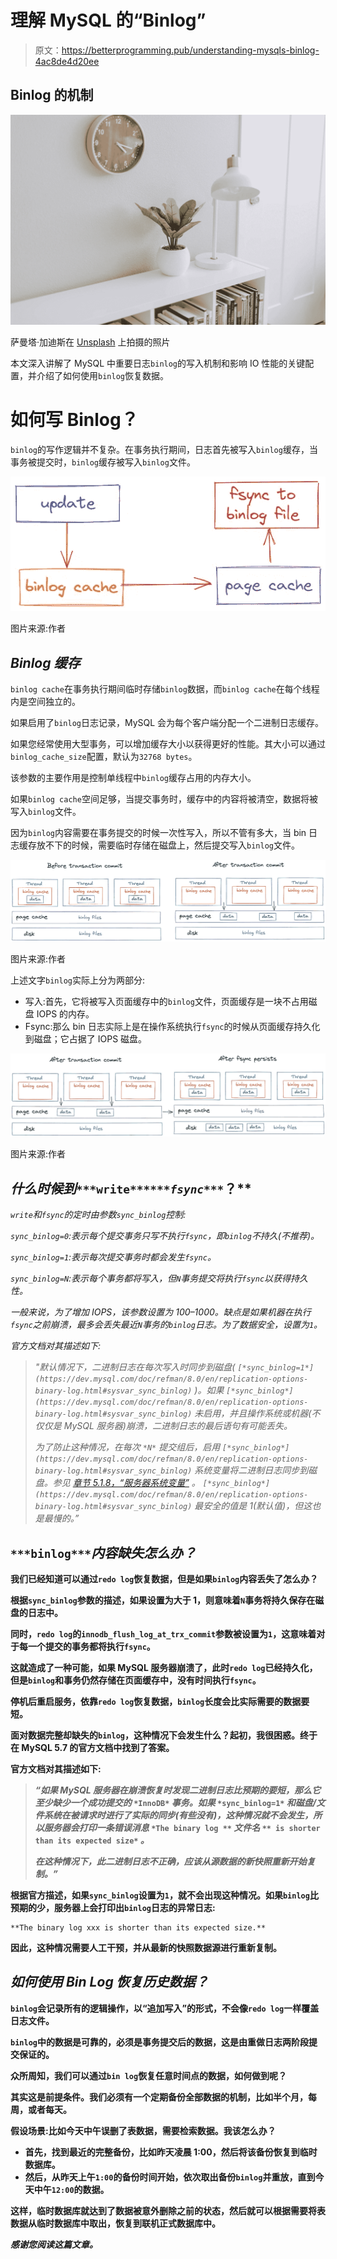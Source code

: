 # 理解 MySQL 的“Binlog”

> 原文：<https://betterprogramming.pub/understanding-mysqls-binlog-4ac8de4d20ee>

## Binlog 的机制

![](img/bdd7b669a16abf695578186c60e6aa38.png)

萨曼塔·加迪斯在 [Unsplash](https://unsplash.com?utm_source=medium&utm_medium=referral) 上拍摄的照片

本文深入讲解了 MySQL 中重要日志`binlog`的写入机制和影响 IO 性能的关键配置，并介绍了如何使用`binlog`恢复数据。

# 如何写 Binlog？

`binlog`的写作逻辑并不复杂。在事务执行期间，日志首先被写入`binlog`缓存，当事务被提交时，`binlog`缓存被写入`binlog`文件。

![](img/23b8f038b41a97033e064799595ebedf.png)

图片来源:作者

## ***Binlog 缓存***

`binlog cache`在事务执行期间临时存储`binlog`数据，而`binlog cache`在每个线程内是空间独立的。

如果启用了`binlog`日志记录，MySQL 会为每个客户端分配一个二进制日志缓存。

如果您经常使用大型事务，可以增加缓存大小以获得更好的性能。其大小可以通过`binlog_cache_size`配置，默认为`32768 bytes`。

该参数的主要作用是控制单线程中`binlog`缓存占用的内存大小。

如果`binlog cache`空间足够，当提交事务时，缓存中的内容将被清空，数据将被写入`binlog`文件。

因为`binlog`内容需要在事务提交的时候一次性写入，所以不管有多大，当 bin 日志缓存放不下的时候，需要临时存储在磁盘上，然后提交写入`binlog`文件。

![](img/a61aeefacd81a7d0deddecc54304ae3f.png)

图片来源:作者

上述文字`binlog`实际上分为两部分:

*   写入:首先，它将被写入页面缓存中的`binlog`文件，页面缓存是一块不占用磁盘 IOPS 的内存。
*   Fsync:那么 bin 日志实际上是在操作系统执行`fsync`的时候从页面缓存持久化到磁盘；它占据了 IOPS 磁盘。

![](img/cefc3af41542c463b150bdf101f32ff8.png)

图片来源:作者

## ***什么时候到***`***write***`*`***fsync***`***？****

*`write`和`fsync`的定时由参数`sync_binlog`控制:*

*`sync_binlog=0`:表示每个提交事务只写不执行`fsync`，即`binlog`不持久(不推荐)。*

*`sync_binlog=1`:表示每次提交事务时都会发生`fsync`。*

*`sync_binlog=N`:表示每个事务都将写入，但`N`事务提交将执行`fsync`以获得持久性。*

*一般来说，为了增加 IOPS，该参数设置为 100–1000。缺点是如果机器在执行`fsync`之前崩溃，最多会丢失最近`N`事务的`binlog`日志。为了数据安全，设置为`1`。*

*官方文档对其描述如下:*

> **"默认情况下，二进制日志在每次写入时同步到磁盘(* `[*sync_binlog=1*](https://dev.mysql.com/doc/refman/8.0/en/replication-options-binary-log.html#sysvar_sync_binlog)` *)。如果* `[*sync_binlog*](https://dev.mysql.com/doc/refman/8.0/en/replication-options-binary-log.html#sysvar_sync_binlog)` *未启用，并且操作系统或机器(不仅仅是 MySQL 服务器)崩溃，二进制日志的最后语句有可能丢失。**
> 
> **为了防止这种情况，在每次* `*N*` *提交组后，启用* `[*sync_binlog*](https://dev.mysql.com/doc/refman/8.0/en/replication-options-binary-log.html#sysvar_sync_binlog)` *系统变量将二进制日志同步到磁盘。参见* [*章节 5.1.8，“服务器系统变量”*](https://dev.mysql.com/doc/refman/8.0/en/server-system-variables.html) *。* `[*sync_binlog*](https://dev.mysql.com/doc/refman/8.0/en/replication-options-binary-log.html#sysvar_sync_binlog)` *最安全的值是 1(默认值)，但这也是最慢的。”**

## **`***binlog***`***内容缺失怎么办？*****

**我们已经知道可以通过`redo log`恢复数据，但是如果`binlog`内容丢失了怎么办？**

**根据`sync_binlog`参数的描述，如果设置为大于 1，则意味着`N`事务将持久保存在磁盘的日志中。**

**同时，`redo log`的`innodb_flush_log_at_trx_commit`参数被设置为`1`，这意味着对于每一个提交的事务都将执行`fsync`。**

**这就造成了一种可能，如果 MySQL 服务器崩溃了，此时`redo log`已经持久化，但是`binlog`和事务仍然存储在页面缓存中，没有时间执行`fsync`。**

**停机后重启服务，依靠`redo log`恢复数据，`binlog`长度会比实际需要的数据要短。**

**面对数据完整却缺失的`binlog`，这种情况下会发生什么？起初，我很困惑。终于在 MySQL 5.7 的官方文档中找到了答案。**

**官方文档对其描述如下:**

> ***“如果 MySQL 服务器在崩溃恢复时发现二进制日志比预期的要短，那么它至少缺少一个成功提交的* `*InnoDB*` *事务。如果* `*sync_binlog=1*` *和磁盘/文件系统在被请求时进行了实际的同步(有些没有)，这种情况就不会发生，所以服务器会打印一条错误消息* `*The binary log **` *文件名* `** is shorter than its expected size*` *。***
> 
> ***在这种情况下，此二进制日志不正确，应该从源数据的新快照重新开始复制。”***

**根据官方描述，如果`sync_binlog`设置为`1`，就不会出现这种情况。如果`binlog`比预期的少，服务器上会打印出`binlog`日志的异常日志:**

```
**The binary log xxx is shorter than its expected size.**
```

**因此，这种情况需要人工干预，并从最新的快照数据源进行重新复制。**

## *****如何使用 Bin Log 恢复历史数据？*****

**`binlog`会记录所有的逻辑操作，以“追加写入”的形式，不会像`redo log`一样覆盖日志文件。**

**`binlog`中的数据是可靠的，必须是事务提交后的数据，这是由重做日志两阶段提交保证的。**

**众所周知，我们可以通过`bin log`恢复任意时间点的数据，如何做到呢？**

**其实这是前提条件。我们必须有一个定期备份全部数据的机制，比如半个月，每周，或者每天。**

**假设场景:比如今天中午误删了表数据，需要检索数据。我该怎么办？**

*   **首先，找到最近的完整备份，比如昨天凌晨 1:00，然后将该备份恢复到临时数据库。**
*   **然后，从昨天上午`1:00`的备份时间开始，依次取出备份`binlog`并重放，直到今天中午`12:00`的数据。**

**这样，临时数据库就达到了数据被意外删除之前的状态，然后就可以根据需要将表数据从临时数据库中取出，恢复到联机正式数据库中。**

***感谢您阅读这篇文章。***